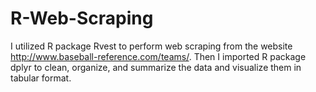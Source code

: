 # R-Web-Scraping

I utilized R package Rvest to perform web scraping from the website http://www.baseball-reference.com/teams/.
Then I imported R package dplyr to clean, organize, and summarize the data and visualize them in tabular format.
